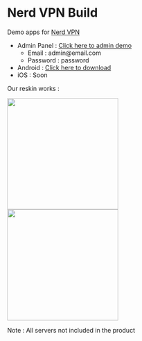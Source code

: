 
# Nerd VPN Build
Demo apps for [Nerd VPN](https://codecanyon.net/item/nerd-vpn-flutter-vpn-android-full-application-with-iap-integrated-with-backend-and-admin-panel/28722345)

<ul>
<li>Admin Panel : <a href="https://nerd-demo.nizwar.id/admin">Click here to admin demo</a>
<ul>
 <li>Email : admin@email.com</li>
 <li>Password : password</li>
</ul>
</li>
<li>Android : <a href="https://github.com/laskarmedia/nerdvpn_demo/releases">Click here to download</a></li>
<li>iOS : Soon</li>
</ul>

Our reskin works :
<p>
<img height="256px" src="https://play-lh.googleusercontent.com/-6YTML9cDSwniTWriy5sHXahx175VADRdIgu7sOGZ-lkM2Afk3czfYR5EwF5d4J0nCU=w2560-h1440"/>
<img height="256px" src="https://blogger.googleusercontent.com/img/b/R29vZ2xl/AVvXsEg9E8miuPdn2vypEpQKN8Ssqd4w_1E2lGAt6COf_0FAXrG_n-g2SusyZLb6-bkkLHVoi5zbqQXe6280sXalU4Cn21bvGqAjArvM3ClpzFREHP4pT458MXuGBf_wISJ1qst7bj14Uqz4SUMFNnnjA7KFwCn4scnlfpIvROWiXXyVADe1ThSdwSqgM2E-hJY/s2048/448792614_1640778510041397_2187242709175215966_n.jpg"/> 
</p>
 
Note : All servers not included in the product
